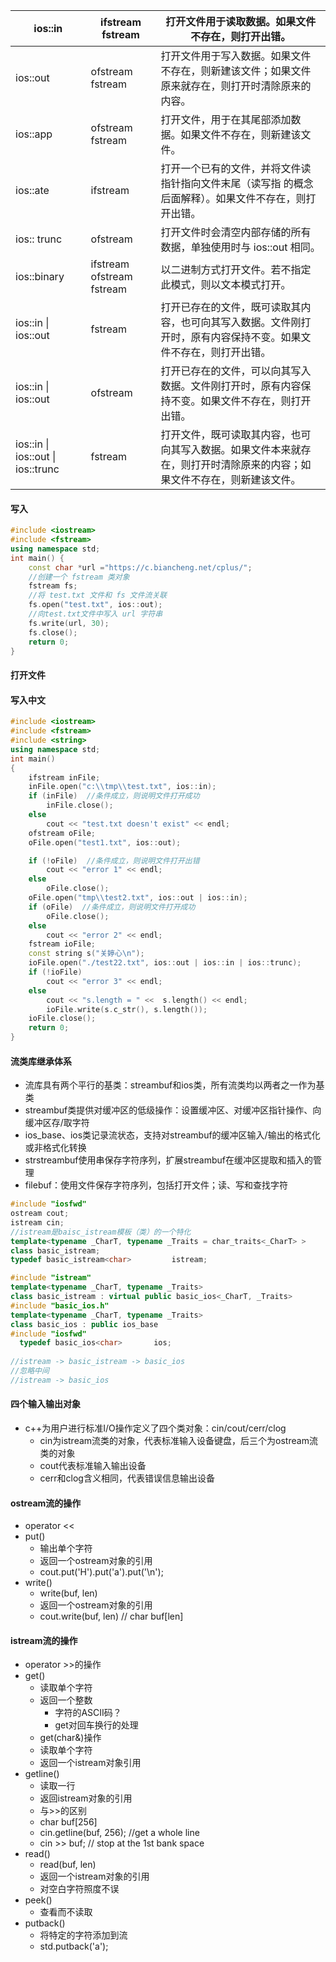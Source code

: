 | ios::in                           | ifstream fstream          | 打开文件用于读取数据。如果文件不存在，则打开出错。           |
| --------------------------------- | ------------------------- | ------------------------------------------------------------ |
| ios::out                          | ofstream fstream          | 打开文件用于写入数据。如果文件不存在，则新建该文件；如果文件原来就存在，则打开时清除原来的内容。 |
| ios::app                          | ofstream fstream          | 打开文件，用于在其尾部添加数据。如果文件不存在，则新建该文件。 |
| ios::ate                          | ifstream                  | 打开一个已有的文件，并将文件读指针指向文件末尾（读写指 的概念后面解释）。如果文件不存在，则打开出错。 |
| ios:: trunc                       | ofstream                  | 打开文件时会清空内部存储的所有数据，单独使用时与 ios::out 相同。 |
| ios::binary                       | ifstream ofstream fstream | 以二进制方式打开文件。若不指定此模式，则以文本模式打开。     |
| ios::in \| ios::out               | fstream                   | 打开已存在的文件，既可读取其内容，也可向其写入数据。文件刚打开时，原有内容保持不变。如果文件不存在，则打开出错。 |
| ios::in \| ios::out               | ofstream                  | 打开已存在的文件，可以向其写入数据。文件刚打开时，原有内容保持不变。如果文件不存在，则打开出错。 |
| ios::in \| ios::out \| ios::trunc | fstream                   | 打开文件，既可读取其内容，也可向其写入数据。如果文件本来就存在，则打开时清除原来的内容；如果文件不存在，则新建该文件。 |

#### 写入

```cpp
#include <iostream>
#include <fstream>
using namespace std;
int main() {
    const char *url ="https://c.biancheng.net/cplus/";
    //创建一个 fstream 类对象
    fstream fs;
    //将 test.txt 文件和 fs 文件流关联
    fs.open("test.txt", ios::out);
    //向test.txt文件中写入 url 字符串
    fs.write(url, 30);
    fs.close();
    return 0;
}
```

#### 打开文件

#### 写入中文

```cpp
#include <iostream>
#include <fstream>
#include <string>
using namespace std;
int main()
{
    ifstream inFile;
    inFile.open("c:\\tmp\\test.txt", ios::in);
    if (inFile)  //条件成立，则说明文件打开成功
        inFile.close();
    else
        cout << "test.txt doesn't exist" << endl;
    ofstream oFile;
    oFile.open("test1.txt", ios::out);

    if (!oFile)  //条件成立，则说明文件打开出错
        cout << "error 1" << endl;
    else
        oFile.close();
    oFile.open("tmp\\test2.txt", ios::out | ios::in);
    if (oFile)  //条件成立，则说明文件打开成功
        oFile.close();
    else
        cout << "error 2" << endl;
    fstream ioFile;
    const string s("关婷心\n");
    ioFile.open("./test22.txt", ios::out | ios::in | ios::trunc);
    if (!ioFile)
        cout << "error 3" << endl;
    else
        cout << "s.length = " <<  s.length() << endl;
        ioFile.write(s.c_str(), s.length());
    ioFile.close();
    return 0;
}
```

#### 流类库继承体系

- 流库具有两个平行的基类：streambuf和ios类，所有流类均以两者之一作为基类
- streambuf类提供对缓冲区的低级操作：设置缓冲区、对缓冲区指针操作、向缓冲区存/取字符
- ios_base、ios类记录流状态，支持对streambuf的缓冲区输入/输出的格式化或非格式化转换
- strstreambuf使用串保存字符序列，扩展streambuf在缓冲区提取和插入的管理
- filebuf：使用文件保存字符序列，包括打开文件；读、写和查找字符

```cpp
#include "iosfwd" 
ostream cout;
istream cin;
//istream是baisc_istream模板（类）的一个特化
template<typename _CharT, typename _Traits = char_traits<_CharT> >
class basic_istream;
typedef basic_istream<char> 		istream;

#include "istream"
template<typename _CharT, typename _Traits>
class basic_istream : virtual public basic_ios<_CharT, _Traits>  
#include "basic_ios.h"
template<typename _CharT, typename _Traits>
class basic_ios : public ios_base
#include "iosfwd"
  typedef basic_ios<char> 		ios; 
  
//istream -> basic_istream -> basic_ios
//忽略中间
//istream -> basic_ios
```


#### 四个输入输出对象
- c++为用户进行标准I/O操作定义了四个类对象：cin/cout/cerr/clog
  - cin为istream流类的对象，代表标准输入设备键盘，后三个为ostream流类的对象
  - cout代表标准输入输出设备
  - cerr和clog含义相同，代表错误信息输出设备

#### ostream流的操作
- operator <<
- put()
  - 输出单个字符
  - 返回一个ostream对象的引用
  - cout.put('H').put('a').put('\n');
- write()
  - write(buf, len)
  - 返回一个ostream对象的引用
  - cout.write(buf, len) // char buf[len]

#### istream流的操作
- operator >>的操作
- get()
  - 读取单个字符
  - 返回一个整数
    - 字符的ASCII码？
    - get对回车换行的处理
  - get(char&)操作
  - 读取单个字符
  - 返回一个istream对象引用
- getline()
  - 读取一行
  - 返回istream对象的引用
  - 与>>的区别
  - char buf[256]
  - cin.getline(buf, 256); //get a whole line
  - cin >> buf; // stop at the 1st bank space
- read()
  - read(buf, len)
  - 返回一个istream对象的引用
  - 对空白字符照度不误
- peek()
  - 查看而不读取
- putback()
  - 将特定的字符添加到流
  - std.putback('a');

